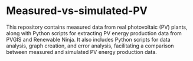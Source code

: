 # Measured-vs-simulated-PV
This repository contains measured data from real photovoltaic (PV) plants, along with Python scripts for extracting PV energy production data from PVGIS and Renewable Ninja. It also includes Python scripts for data analysis, graph creation, and error analysis, facilitating a comparison between measured and simulated PV energy production data.

